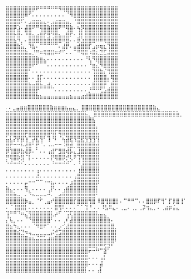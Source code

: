 ⣿⣿⣿⣿⣿⣿⣿⡿⠟⠛⠛⠛⠛⠛⠻⢿⣿⣿⣿⣿⣿⣿⣿⣿⣿⣿⣿⣿⣿⣿
⣿⣿⣿⣿⣿⠿⠋⠄⠄⠄⠄⠄⠄⠄⠄⠄⠈⠻⣿⣿⣿⣿⣿⣿⣿⣿⣿⣿⣿⣿
⣿⣿⣿⣿⠏⠄⣠⣶⣶⣦⣄⠄⣠⣴⣶⣶⣤⡀⠘⣿⣿⣿⣿⣿⣿⣿⣿⣿⣿⣿
⣿⣿⡿⣱⠄⣼⣿⠟⠛⢿⣿⣷⣿⣿⠟⠛⢿⣷⠄⢦⡻⣿⣿⣿⣿⣿⣿⣿⣿⣿
⣿⣿⡧⣿⠄⠹⣿⣄⣠⣾⡟⢿⠻⣿⣄⣀⣾⡟⠄⢸⡇⣿⣿⣿⣿⣿⣿⣿⣿⣿
⣿⣿⣧⠻⡀⠄⣿⣿⣿⣿⣷⣿⣾⣿⣿⠿⣿⠄⠄⡿⣱⣿⣿⣿⠿⠿⢿⣿⣿⣿
⣿⣿⣿⣷⣥⡀⠹⣧⠄⠉⠉⠉⠉⠉⠄⣼⡟⠄⣤⣾⣿⣿⡏⣠⡶⢶⣆⢹⣿⣿
⣿⣿⣿⣿⣿⣷⣤⡘⠛⠶⢿⣿⣿⠶⠞⠋⠄⠄⠉⠛⢿⣿⠰⣿⣆⣙⣋⣼⣿⣿
⣿⣿⣿⣿⣿⣿⣿⣿⣷⣶⣄⠄⠄⠄⠄⠄⠄⠄⠄⠄⠄⠘⢇⠻⣿⣿⣿⣿⣿⣿
⣿⣿⣿⣿⣿⣿⣿⠟⠋⠉⠉⠄⠄⠄⠄⠄⠄⠄⠄⠄⠄⠄⠘⣶⣌⠻⣿⣿⣿⣿
⣿⣿⣿⣿⣿⣿⠃⠄⠄⠄⠄⠄⠄⠄⠄⠄⠄⠄⠄⠄⠄⠄⠄⢹⣿⣷⡌⢻⣿⣿
⣿⣿⣿⣿⣿⣿⠄⠄⢸⡏⠄⠄⠄⠄⠄⠄⠄⠄⠄⠄⠄⠄⠄⢸⣿⣿⣿⡄⢿⣿
⣿⣿⣿⣿⣿⣿⣦⣤⣿⣧⣀⣴⡀⠄⠄⠄⠄⠄⠄⠄⠄⠄⠄⣾⣿⣿⡿⠁⣾⣿
⣿⣿⣿⣿⣿⣿⣿⣿⡟⠉⠉⠉⠉⠄⠄⠄⠄⠄⠄⠄⠄⠄⡘⠛⠛⢋⣡⣾⣿⣿
⣿⣿⣿⣿⣿⣿⣿⣿⣷⣦⣤⣤⣤⣤⣤⣤⣤⣦⣤⣤⣴⣾⣿⣿⣿⣿⣿⣿⣿⣿


.
⠄⣀⣤⣶⣶⣿⣿⣿⣿⣿⣿⣷⣶⣶⣶⣦⣤⣄⡀
⣿⣿⣿⣿⣿⣿⣿⣿⣿⣿⣿⣿⣿⣿⣿⣿⣿⣿⣿⣷⣄
⣿⣿⣿⣿⣿⣿⣿⣿⣿⣿⣿⣿⣿⣿⣿⣿⣿⣿⣿⣿⣿⣧⡀
⣿⣿⣿⣿⣿⣿⣿⣿⣿⣿⣿⣿⣿⣿⣿⣿⣿⣿⣿⣿⣿⣿⣷⡀
⣿⣿⣿⣿⣿⣿⣿⣿⣿⣿⣿⣿⣿⣿⣿⣿⣿⣿⣿⣿⣿⣿⣿⣧
⣿⣿⣿⣿⣿⣿⣿⣿⣿⣿⣿⣿⣿⣿⣿⣿⣿⣿⣿⣿⣿⣿⣿⣿⡄
⣿⣿⣿⣿⣿⡿⣿⣿⣿⣿⣿⣿⢿⡏⢿⣿⣿⣿⣿⣿⣿⣿⣿⣿⣧
⣥⣇⡝⡟⣿⢱⠉⡽⣏⢻⠃⢹⠘⠇⠈⢦⣽⣟⢻⣛⣟⢻⢻⢻⢻
⣿⡟⠒⠒⠧⢼⣿⠃⡟⠈⠄⠠⠤⠒⠒⠨⢿⣾⡀⣿⣿⣿⣿⣿⣾
⡿⢹⣿⡿⣷⢼⡿⠄⠁⠄⠄⢠⣾⠋⣻⣿⢾⡧⣄⣸⣿⣿⣿⣿⣿
⡛⢿⣿⡷⣻⠈⡇⠄⠄⠄⠄⠄⡟⢿⣿⡿⡚⢇⠟⢹⢻⣿⣿⣿⣿
⠑⠚⠒⠚⠊⠄⠄⠄⠄⠄⠄⠄⠘⠒⠒⠚⠚⠁⠄⠘⣸⣿⣿⣿⣿
⠄⠄⠄⠄⠄⠄⠄⠄⢠⠄⠄⠄⠄⠄⠄⠄⠄⠄⠄⢰⣿⣿⣿⣿⣿
⠄⠄⠄⠄⠄⠄⠄⠄⠼⠄⠄⠄⠄⠄⠄⠄⠄⠄⢠⣿⣿⣿⣿⣿⣿
⠄⠄⠄⠄⠄⡤⠒⠒⠉⠉⠐⠒⣦⠄⠄⠄⠄⣰⣿⣿⣿⣿⣿⣿⡿
⣷⣄⠄⠄⠄⢻⡀⠄⠄⠄⠄⢀⡟⠄⠄⢠⣾⣿⣿⣿⣿⣿⣿⣿⡇
⣿⣿⣷⣤⡀⠄⠙⠦⠤⡤⠤⠚⠄⣀⣴⣿⣿⣿⣿⣿⣿⣿⣿⣿⠃
⣿⣿⣿⣿⣿⡷⣤⡀⠈⠋⢀⣤⠞⣿⣿⣿⣿⣿⡏⣿⣿⣿⢻⣿
⠿⣿⢻⣿⣿⡇⠄⠉⠛⠛⠉⠄⠄⣿⣿⡿⠏⢻⠁⡏⡿⣿⢸⠁
⠄⠈⢸⣿⣿⡇⠄⠄⠄⠄⠄⠄⠄⣿⢻⠇⠄⠄⠄⠁⠁⢹⠘
⠄⠄⠸⣣⠿⣄⠄⢀⣀⠄⢀⡀⢀⡽⢲⣄⡀⠄⢀⣴⡶⣬⣄
⢹⠛⠛⠙⠶⣌⢻⣿⣿⣿⣿⣿⣇⡴⠋⠈⢩⢏⣿⣿⣿⣿⣿⣿⣧⣤⣄
⡌⢧⡀⠄⠄⠈⠙⣿⣿⣿⣿⣿⠃⠄⠄⢀⠎⣼⣿⣿⣿⣿⣿⣿⣿⣿⣿⣷⠄
⣿⣦⠳⣄⠄⠄⠄⠈⠻⣿⠟⠁⠄⠄⡠⢊⣼⣿⣿⣿⣿⣿⣿⣿⣿⣿⣿⣿⣿⡀
⣿⣿⣿⣮⣙⠲⢤⣀⣀⣀⣀⣀⡬⢚⣩⣿⣿⣿⣿⣿⣿⣿⣿⣿⣿⣿⣿⣿⣿⡇
⣿⣿⣿⣿⣿⣿⣶⣦⣬⣭⣥⣴⣶⣿⣿⣿⣿⣿⣿⣿⣿⣿⣿⣿⣿⣿⣿⣿⣿⡇
⣿⣿⣿⣿⣿⣿⣿⣿⣿⣿⣿⣿⣿⣿⣿⣿⣿⣿⣿⣿⣿⣿⣿⣿⡿⠿⢟⣻⠏
⣿⣿⣿⣿⣿⣿⣿⣿⣿⣿⣿⣿⣿⣿⣿⣿⣿⣿⣿⣿⣿⣿⠖⠒⠛⠉⣽⠁
⣿⣿⣿⣿⣿⣿⣿⣿⣿⣿⣿⣿⣿⣿⣿⣿⣿⣿⣿⣿⣿⣿⠄⠄⠄⢠⡇
⣿⣿⣿⣿⣿⣿⣿⣿⣿⣿⣿⣿⣿⣿⣿⣿⣿⣿⣿⣿⣿⣿⠄⠄⠄⣼
⣿⣿⣿⣿⣿⣿⣿⣿⣿⣿⣿⣿⣿⣿⣿⣿⣿⣿⣿⣿⣿⡇⠄⠄⢠⡇

